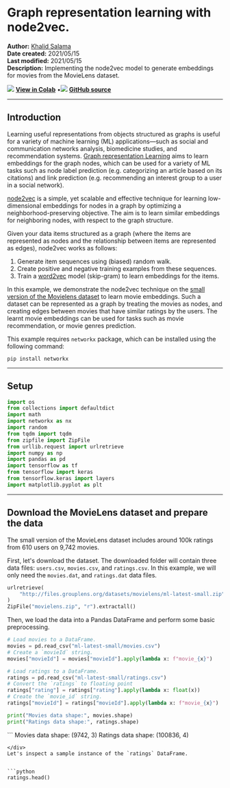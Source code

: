 # Graph representation learning with node2vec.

**Author:** [Khalid Salama](https://www.linkedin.com/in/khalid-salama-24403144/)<br>
**Date created:** 2021/05/15<br>
**Last modified:** 2021/05/15<br>
**Description:** Implementing the node2vec model to generate embeddings for movies from the MovieLens dataset.


<img class="k-inline-icon" src="https://colab.research.google.com/img/colab_favicon.ico"/> [**View in Colab**](https://colab.research.google.com/github/keras-team/keras-io/blob/master/examples/graphs/ipynb/node2vec_movielens.ipynb)  <span class="k-dot">•</span><img class="k-inline-icon" src="https://github.com/favicon.ico"/> [**GitHub source**](https://github.com/keras-team/keras-io/blob/master/examples/graphs/node2vec_movielens.py)



---
## Introduction

Learning useful representations from objects structured as graphs is useful for
a variety of machine learning (ML) applications—such as social and communication networks analysis,
biomedicine studies, and recommendation systems.
[Graph representation Learning](https://www.cs.mcgill.ca/~wlh/grl_book/) aims to
learn embeddings for the graph nodes, which can be used for a variety of ML tasks
such as node label prediction (e.g. categorizing an article based on its citations)
and link prediction (e.g. recommending an interest group to a user in a social network).

[node2vec](https://arxiv.org/abs/1607.00653) is a simple, yet scalable and effective
technique for learning low-dimensional embeddings for nodes in a graph by optimizing
a neighborhood-preserving objective. The aim is to learn similar embeddings for
neighboring nodes, with respect to the graph structure.

Given your data items structured as a graph (where the items are represented as
nodes and the relationship between items are represented as edges),
node2vec works as follows:

1. Generate item sequences using (biased) random walk.
2. Create positive and negative training examples from these sequences.
3. Train a [word2vec](https://www.tensorflow.org/tutorials/text/word2vec) model
(skip-gram) to learn embeddings for the items.

In this example, we demonstrate the node2vec technique on the
[small version of the Movielens dataset](https://files.grouplens.org/datasets/movielens/ml-latest-small-README.html)
to learn movie embeddings. Such a dataset can be represented as a graph by treating
the movies as nodes, and creating edges between movies that have similar ratings
by the users. The learnt movie embeddings can be used for tasks such as movie recommendation,
or movie genres prediction.

This example requires `networkx` package, which can be installed using the following command:

```shell
pip install networkx
````

---
## Setup


```python
import os
from collections import defaultdict
import math
import networkx as nx
import random
from tqdm import tqdm
from zipfile import ZipFile
from urllib.request import urlretrieve
import numpy as np
import pandas as pd
import tensorflow as tf
from tensorflow import keras
from tensorflow.keras import layers
import matplotlib.pyplot as plt
```

---
## Download the MovieLens dataset and prepare the data

The small version of the MovieLens dataset includes around 100k ratings
from 610 users on 9,742 movies.

First, let's download the dataset. The downloaded folder will contain
three data files: `users.csv`, `movies.csv`, and `ratings.csv`. In this example,
we will only need the `movies.dat`, and `ratings.dat` data files.


```python
urlretrieve(
    "http://files.grouplens.org/datasets/movielens/ml-latest-small.zip", "movielens.zip"
)
ZipFile("movielens.zip", "r").extractall()
```

Then, we load the data into a Pandas DataFrame and perform some basic preprocessing.


```python
# Load movies to a DataFrame.
movies = pd.read_csv("ml-latest-small/movies.csv")
# Create a `movieId` string.
movies["movieId"] = movies["movieId"].apply(lambda x: f"movie_{x}")

# Load ratings to a DataFrame.
ratings = pd.read_csv("ml-latest-small/ratings.csv")
# Convert the `ratings` to floating point
ratings["rating"] = ratings["rating"].apply(lambda x: float(x))
# Create the `movie_id` string.
ratings["movieId"] = ratings["movieId"].apply(lambda x: f"movie_{x}")

print("Movies data shape:", movies.shape)
print("Ratings data shape:", ratings.shape)
```

<div class="k-default-codeblock">
```
Movies data shape: (9742, 3)
Ratings data shape: (100836, 4)

```
</div>
Let's inspect a sample instance of the `ratings` DataFrame.


```python
ratings.head()
```




<div>
<style scoped>
    .dataframe tbody tr th:only-of-type {
        vertical-align: middle;
    }

<div class="k-default-codeblock">
```
.dataframe tbody tr th {
    vertical-align: top;
}

.dataframe thead th {
    text-align: right;
}
```
</div>
</style>
<table border="1" class="dataframe">
  <thead>
    <tr style="text-align: right;">
      <th></th>
      <th>userId</th>
      <th>movieId</th>
      <th>rating</th>
      <th>timestamp</th>
    </tr>
  </thead>
  <tbody>
    <tr>
      <th>0</th>
      <td>1</td>
      <td>movie_1</td>
      <td>4.0</td>
      <td>964982703</td>
    </tr>
    <tr>
      <th>1</th>
      <td>1</td>
      <td>movie_3</td>
      <td>4.0</td>
      <td>964981247</td>
    </tr>
    <tr>
      <th>2</th>
      <td>1</td>
      <td>movie_6</td>
      <td>4.0</td>
      <td>964982224</td>
    </tr>
    <tr>
      <th>3</th>
      <td>1</td>
      <td>movie_47</td>
      <td>5.0</td>
      <td>964983815</td>
    </tr>
    <tr>
      <th>4</th>
      <td>1</td>
      <td>movie_50</td>
      <td>5.0</td>
      <td>964982931</td>
    </tr>
  </tbody>
</table>
</div>



Next, let's check a sample instance of the `movies` DataFrame.


```python
movies.head()
```




<div>
<style scoped>
    .dataframe tbody tr th:only-of-type {
        vertical-align: middle;
    }

<div class="k-default-codeblock">
```
.dataframe tbody tr th {
    vertical-align: top;
}

.dataframe thead th {
    text-align: right;
}
```
</div>
</style>
<table border="1" class="dataframe">
  <thead>
    <tr style="text-align: right;">
      <th></th>
      <th>movieId</th>
      <th>title</th>
      <th>genres</th>
    </tr>
  </thead>
  <tbody>
    <tr>
      <th>0</th>
      <td>movie_1</td>
      <td>Toy Story (1995)</td>
      <td>Adventure|Animation|Children|Comedy|Fantasy</td>
    </tr>
    <tr>
      <th>1</th>
      <td>movie_2</td>
      <td>Jumanji (1995)</td>
      <td>Adventure|Children|Fantasy</td>
    </tr>
    <tr>
      <th>2</th>
      <td>movie_3</td>
      <td>Grumpier Old Men (1995)</td>
      <td>Comedy|Romance</td>
    </tr>
    <tr>
      <th>3</th>
      <td>movie_4</td>
      <td>Waiting to Exhale (1995)</td>
      <td>Comedy|Drama|Romance</td>
    </tr>
    <tr>
      <th>4</th>
      <td>movie_5</td>
      <td>Father of the Bride Part II (1995)</td>
      <td>Comedy</td>
    </tr>
  </tbody>
</table>
</div>



Implement two utility functions for the `movies` DataFrame.


```python

def get_movie_title_by_id(movieId):
    return list(movies[movies.movieId == movieId].title)[0]


def get_movie_id_by_title(title):
    return list(movies[movies.title == title].movieId)[0]

```

---
## Construct the Movies graph

We create an edge between two movie nodes in the graph if both movies are rated
by the same user >= `min_rating`. The weight of the edge will be based on the
[pointwise mutual information](https://en.wikipedia.org/wiki/Pointwise_mutual_information)
between the two movies, which is computed as: `log(xy) - log(x) - log(y) + log(D)`, where:

* `xy` is how many users rated both movie `x` and movie `y` with >= `min_rating`.
* `x` is how many users rated movie `x` >= `min_rating`.
* `y` is how many users rated movie `y` >= `min_rating`.
* `D` total number of movie ratings >= `min_rating`.

### Step 1: create the weighted edges between movies.


```python
min_rating = 5
pair_frequency = defaultdict(int)
item_frequency = defaultdict(int)

# Filter instances where rating is greater than or equal to min_rating.
rated_movies = ratings[ratings.rating >= min_rating]
# Group instances by user.
movies_grouped_by_users = list(rated_movies.groupby("userId"))
for group in tqdm(
    movies_grouped_by_users,
    position=0,
    leave=True,
    desc="Compute movie rating frequencies",
):
    # Get a list of movies rated by the user.
    current_movies = list(group[1]["movieId"])

    for i in range(len(current_movies)):
        item_frequency[current_movies[i]] += 1
        for j in range(i + 1, len(current_movies)):
            x = min(current_movies[i], current_movies[j])
            y = max(current_movies[i], current_movies[j])
            pair_frequency[(x, y)] += 1
```

<div class="k-default-codeblock">
```
Compute movie rating frequencies: 100%|██████████| 573/573 [00:00<00:00, 1041.36it/s]

```
</div>
### Step 2: create the graph with the nodes and the edges

To reduce the number of edges between nodes, we only add an edge between movies
if the weight of the edge is greater than `min_weight`.


```python
min_weight = 10
D = math.log(sum(item_frequency.values()))

# Create the movies undirected graph.
movies_graph = nx.Graph()
# Add weighted edges between movies.
# This automatically adds the movie nodes to the graph.
for pair in tqdm(
    pair_frequency, position=0, leave=True, desc="Creating the movie graph"
):
    x, y = pair
    xy_frequency = pair_frequency[pair]
    x_frequency = item_frequency[x]
    y_frequency = item_frequency[y]
    pmi = math.log(xy_frequency) - math.log(x_frequency) - math.log(y_frequency) + D
    weight = pmi * xy_frequency
    # Only include edges with weight >= min_weight.
    if weight >= min_weight:
        movies_graph.add_edge(x, y, weight=weight)
```

<div class="k-default-codeblock">
```
Creating the movie graph: 100%|██████████| 298586/298586 [00:00<00:00, 762305.97it/s]

```
</div>
Let's display the total number of nodes and edges in the graph.
Note that the number of nodes is less than the total number of movies,
since only the movies that have edges to other movies are added.


```python
print("Total number of graph nodes:", movies_graph.number_of_nodes())
print("Total number of graph edges:", movies_graph.number_of_edges())
```

<div class="k-default-codeblock">
```
Total number of graph nodes: 1405
Total number of graph edges: 40043

```
</div>
Let's display the average node degree (number of neighbours) in the graph.


```python
degrees = []
for node in movies_graph.nodes:
    degrees.append(movies_graph.degree[node])

print("Average node degree:", round(sum(degrees) / len(degrees), 2))
```

<div class="k-default-codeblock">
```
Average node degree: 57.0

```
</div>
### Step 3: Create vocabulary and a mapping from tokens to integer indices

The vocabulary is the nodes (movie IDs) in the graph.


```python
vocabulary = ["NA"] + list(movies_graph.nodes)
vocabulary_lookup = {token: idx for idx, token in enumerate(vocabulary)}
```

---
## Implement the biased random walk

A random walk starts from a given node, and randomly picks a neighbour node to move to.
If the edges are weighted, the neighbour is selected *probabilistically* with
respect to weights of the edges between the current node and its neighbours.
This procedure is repeated for `num_steps` to generate a sequence of *related* nodes.

The [*biased* random walk](https://en.wikipedia.org/wiki/Biased_random_walk_on_a_graph) balances between **breadth-first sampling**
(where only local neighbours are visited) and **depth-first sampling**
(where  distant neighbours are visited) by introducing the following two parameters:

1. **Return parameter** (`p`): Controls the likelihood of immediately revisiting
a node in the walk. Setting it to a high value encourages moderate exploration,
while setting it to a low value would keep the walk local.
2. **In-out parameter** (`q`): Allows the search to differentiate
between *inward* and *outward* nodes. Setting it to a high value biases the
random walk towards local nodes, while setting it to a low value biases the walk
to visit nodes which are further away.


```python

def next_step(graph, previous, current, p, q):
    neighbors = list(graph.neighbors(current))

    weights = []
    # Adjust the weights of the edges to the neighbors with respect to p and q.
    for neighbor in neighbors:
        if neighbor == previous:
            # Control the probability to return to the previous node.
            weights.append(graph[current][neighbor]["weight"] / p)
        elif graph.has_edge(neighbor, previous):
            # The probability of visiting a local node.
            weights.append(graph[current][neighbor]["weight"])
        else:
            # Control the probability to move forward.
            weights.append(graph[current][neighbor]["weight"] / q)

    # Compute the probabilities of visiting each neighbor.
    weight_sum = sum(weights)
    probabilities = [weight / weight_sum for weight in weights]
    # Probabilistically select a neighbor to visit.
    next = np.random.choice(neighbors, size=1, p=probabilities)[0]
    return next


def random_walk(graph, num_walks, num_steps, p, q):
    walks = []
    nodes = list(graph.nodes())
    # Perform multiple iterations of the random walk.
    for walk_iteration in range(num_walks):
        random.shuffle(nodes)

        for node in tqdm(
            nodes,
            position=0,
            leave=True,
            desc=f"Random walks iteration {walk_iteration + 1} of {num_walks}",
        ):
            # Start the walk with a random node from the graph.
            walk = [node]
            # Randomly walk for num_steps.
            while len(walk) < num_steps:
                current = walk[-1]
                previous = walk[-2] if len(walk) > 1 else None
                # Compute the next node to visit.
                next = next_step(graph, previous, current, p, q)
                walk.append(next)
            # Replace node ids (movie ids) in the walk with token ids.
            walk = [vocabulary_lookup[token] for token in walk]
            # Add the walk to the generated sequence.
            walks.append(walk)

    return walks

```

---
## Generate training data using the biased random walk

You can explore different configurations of `p` and `q` to different results of
related movies.


```python
# Random walk return parameter.
p = 1
# Random walk in-out parameter.
q = 1
# Number of iterations of random walks.
num_walks = 5
# Number of steps of each random walk.
num_steps = 10
walks = random_walk(movies_graph, num_walks, num_steps, p, q)

print("Number of walks generated:", len(walks))
```

<div class="k-default-codeblock">
```
Random walks iteration 1 of 5: 100%|██████████| 1405/1405 [00:04<00:00, 296.67it/s]
Random walks iteration 2 of 5: 100%|██████████| 1405/1405 [00:05<00:00, 274.60it/s]
Random walks iteration 3 of 5: 100%|██████████| 1405/1405 [00:04<00:00, 281.69it/s]
Random walks iteration 4 of 5: 100%|██████████| 1405/1405 [00:04<00:00, 285.56it/s]
Random walks iteration 5 of 5: 100%|██████████| 1405/1405 [00:04<00:00, 301.79it/s]

Number of walks generated: 7025

```
</div>
    


---
## Generate positive and negative examples

To train a skip-gram model, we use the generated walks to create positive and
negative training examples. Each example includes the following features:

1. `target`: A movie in a walk sequence.
2. `context`: Another movie in a walk sequence.
3. `weight`: How many times these two movies occured in walk sequences.
4. `label`: The label is 1 if these two movies are samples from the walk sequences,
otherwise (i.e., if randomly sampled) the label is 0.

### Generate examples


```python

def generate_examples(sequences, window_size, num_negative_samples, vocabulary_size):
    example_weights = defaultdict(int)
    # Iterate over all sequences (walks).
    for sequence in tqdm(
        sequences,
        position=0,
        leave=True,
        desc=f"Generating postive and negative examples",
    ):
        # Generate positive and negative skip-gram pairs for a sequence (walk).
        pairs, labels = keras.preprocessing.sequence.skipgrams(
            sequence,
            vocabulary_size=vocabulary_size,
            window_size=window_size,
            negative_samples=num_negative_samples,
        )
        for idx in range(len(pairs)):
            pair = pairs[idx]
            label = labels[idx]
            target, context = min(pair[0], pair[1]), max(pair[0], pair[1])
            if target == context:
                continue
            entry = (target, context, label)
            example_weights[entry] += 1

    targets, contexts, labels, weights = [], [], [], []
    for entry in example_weights:
        weight = example_weights[entry]
        target, context, label = entry
        targets.append(target)
        contexts.append(context)
        labels.append(label)
        weights.append(weight)

    return np.array(targets), np.array(contexts), np.array(labels), np.array(weights)


num_negative_samples = 4
targets, contexts, labels, weights = generate_examples(
    sequences=walks,
    window_size=num_steps,
    num_negative_samples=num_negative_samples,
    vocabulary_size=len(vocabulary),
)
```

<div class="k-default-codeblock">
```
Generating postive and negative examples: 100%|██████████| 7025/7025 [00:11<00:00, 638.29it/s]

```
</div>
Let's display the shapes of the outputs


```python
print(f"Targets shape: {targets.shape}")
print(f"Contexts shape: {contexts.shape}")
print(f"Labels shape: {labels.shape}")
print(f"Weights shape: {weights.shape}")
```

<div class="k-default-codeblock">
```
Targets shape: (880170,)
Contexts shape: (880170,)
Labels shape: (880170,)
Weights shape: (880170,)

```
</div>
### Convert the data into `tf.data.Dataset` objects


```python
batch_size = 1024


def create_dataset(targets, contexts, labels, weights, batch_size):
    inputs = {
        "target": targets,
        "context": contexts,
    }
    dataset = tf.data.Dataset.from_tensor_slices((inputs, labels, weights))
    dataset = dataset.shuffle(buffer_size=batch_size * 2)
    dataset = dataset.batch(batch_size, drop_remainder=True)
    dataset = dataset.prefetch(tf.data.AUTOTUNE)
    return dataset


dataset = create_dataset(
    targets=targets,
    contexts=contexts,
    labels=labels,
    weights=weights,
    batch_size=batch_size,
)
```

---
## Train the skip-gram model

Our skip-gram is a simple binary classification model that works as follows:

1. An embedding is looked up for the `target` movie.
2. An embedding is looked up for the `context` movie.
3. The dot product is computed between these two embeddings.
4. The result (after a sigmoid activation) is compared to the label.
5. A binary crossentropy loss is used.


```python
learning_rate = 0.001
embedding_dim = 50
num_epochs = 10
```

### Implement the model


```python

def create_model(vocabulary_size, embedding_dim):

    inputs = {
        "target": layers.Input(name="target", shape=(), dtype="int32"),
        "context": layers.Input(name="context", shape=(), dtype="int32"),
    }
    # Initialize item embeddings.
    embed_item = layers.Embedding(
        input_dim=vocabulary_size,
        output_dim=embedding_dim,
        embeddings_initializer="he_normal",
        embeddings_regularizer=keras.regularizers.l2(1e-6),
        name="item_embeddings",
    )
    # Lookup embeddings for target.
    target_embeddings = embed_item(inputs["target"])
    # Lookup embeddings for context.
    context_embeddings = embed_item(inputs["context"])
    # Compute dot similarity between target and context embeddings.
    logits = layers.Dot(axes=1, normalize=False, name="dot_similarity")(
        [target_embeddings, context_embeddings]
    )
    # Create the model.
    model = keras.Model(inputs=inputs, outputs=logits)
    return model

```

### Train the model

We instantiate the model and compile it.


```python
model = create_model(len(vocabulary), embedding_dim)
model.compile(
    optimizer=keras.optimizers.Adam(learning_rate),
    loss=keras.losses.BinaryCrossentropy(from_logits=True),
)
```

Let's plot the model.


```python
keras.utils.plot_model(
    model, show_shapes=True, show_dtype=True, show_layer_names=True,
)
```

<div class="k-default-codeblock">
```
('Failed to import pydot. You must `pip install pydot` and install graphviz (https://graphviz.gitlab.io/download/), ', 'for `pydotprint` to work.')

```
</div>
Now we train the model on the `dataset`.


```python
history = model.fit(dataset, epochs=num_epochs)
```

<div class="k-default-codeblock">
```
Epoch 1/10
859/859 [==============================] - 3s 3ms/step - loss: 3.4761
Epoch 2/10
859/859 [==============================] - 2s 3ms/step - loss: 3.3149
Epoch 3/10
859/859 [==============================] - 2s 3ms/step - loss: 3.2930
Epoch 4/10
859/859 [==============================] - 3s 3ms/step - loss: 3.2771
Epoch 5/10
859/859 [==============================] - 2s 3ms/step - loss: 3.2673
Epoch 6/10
859/859 [==============================] - 2s 3ms/step - loss: 3.2592
Epoch 7/10
859/859 [==============================] - 2s 3ms/step - loss: 3.2508
Epoch 8/10
859/859 [==============================] - 3s 3ms/step - loss: 3.2418
Epoch 9/10
859/859 [==============================] - 2s 3ms/step - loss: 3.2354
Epoch 10/10
859/859 [==============================] - 3s 3ms/step - loss: 3.2273

```
</div>
Finally we plot the learning history.


```python
plt.plot(history.history["loss"])
plt.ylabel("loss")
plt.xlabel("epoch")
plt.show()
```


    
![png](/img/examples/graphs/node2vec_movielens/node2vec_movielens_48_0.png)
    


---
## Analyze the learnt embeddings.


```python
movie_embeddings = model.get_layer("item_embeddings").get_weights()[0]
print("Embeddings shape:", movie_embeddings.shape)
```

<div class="k-default-codeblock">
```
Embeddings shape: (1406, 50)

```
</div>
### Find related movies

Define a list with some movies called `query_movies`.


```python
query_movies = [
    "Matrix, The (1999)",
    "Star Wars: Episode IV - A New Hope (1977)",
    "Lion King, The (1994)",
    "Terminator 2: Judgment Day (1991)",
    "Godfather, The (1972)",
]
```

Get the embeddings of the movies in `query_movies`.


```python
query_embeddings = []

for movie_title in query_movies:
    movieId = get_movie_id_by_title(movie_title)
    token_id = vocabulary_lookup[movieId]
    movie_embedding = movie_embeddings[token_id]
    query_embeddings.append(movie_embedding)

query_embeddings = np.array(query_embeddings)
```

Compute the [consine similarity](https://en.wikipedia.org/wiki/Cosine_similarity) between the embeddings of `query_movies`
and all the other movies, then pick the top k for each.


```python
similarities = tf.linalg.matmul(
    tf.math.l2_normalize(query_embeddings),
    tf.math.l2_normalize(movie_embeddings),
    transpose_b=True,
)

_, indices = tf.math.top_k(similarities, k=5)
indices = indices.numpy().tolist()
```

Display the top related movies in `query_movies`.


```python
for idx, title in enumerate(query_movies):
    print(title)
    print("".rjust(len(title), "-"))
    similar_tokens = indices[idx]
    for token in similar_tokens:
        similar_movieId = vocabulary[token]
        similar_title = get_movie_title_by_id(similar_movieId)
        print(f"- {similar_title}")
    print()
```

<div class="k-default-codeblock">
```
Matrix, The (1999)
------------------
- Matrix, The (1999)
- Inception (2010)
- Dark Knight, The (2008)
- Back to the Future (1985)
- Lord of the Rings: The Fellowship of the Ring, The (2001)
```
</div>
    
<div class="k-default-codeblock">
```
Star Wars: Episode IV - A New Hope (1977)
-----------------------------------------
- Star Wars: Episode V - The Empire Strikes Back (1980)
- Star Wars: Episode IV - A New Hope (1977)
- Back to the Future (1985)
- Matrix, The (1999)
- Star Wars: Episode VI - Return of the Jedi (1983)
```
</div>
    
<div class="k-default-codeblock">
```
Lion King, The (1994)
---------------------
- Lion King, The (1994)
- Beauty and the Beast (1991)
- Jurassic Park (1993)
- Mrs. Doubtfire (1993)
- Independence Day (a.k.a. ID4) (1996)
```
</div>
    
<div class="k-default-codeblock">
```
Terminator 2: Judgment Day (1991)
---------------------------------
- Terminator 2: Judgment Day (1991)
- Star Wars: Episode VI - Return of the Jedi (1983)
- Apollo 13 (1995)
- Star Wars: Episode V - The Empire Strikes Back (1980)
- Braveheart (1995)
```
</div>
    
<div class="k-default-codeblock">
```
Godfather, The (1972)
---------------------
- Godfather, The (1972)
- Reservoir Dogs (1992)
- Apocalypse Now (1979)
- Fargo (1996)
- American Beauty (1999)
```
</div>
    


### Visualize the embeddings using the Embedding Projector


```python
import io

out_v = io.open("embeddings.tsv", "w", encoding="utf-8")
out_m = io.open("metadata.tsv", "w", encoding="utf-8")

for idx, movie_id in enumerate(vocabulary[1:]):
    movie_title = list(movies[movies.movieId == movie_id].title)[0]
    vector = movie_embeddings[idx]
    out_v.write("\t".join([str(x) for x in vector]) + "\n")
    out_m.write(movie_title + "\n")

out_v.close()
out_m.close()
```

Download the `embeddings.tsv` and `metadata.tsv` to analyze the obtained embeddings
in the [Embedding Projector](https://projector.tensorflow.org/).
